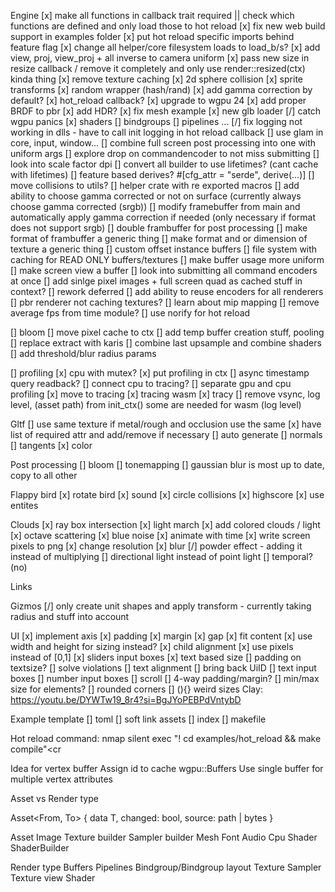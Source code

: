 Engine
[x] make all functions in callback trait required || check which functions are defined and only load those to hot reload
[x] fix new web build support in examples folder
[x] put hot reload specific imports behind feature flag
[x] change all helper/core filesystem loads to load_b/s?
[x] add view, proj, view_proj + all inverse to camera uniform
[x] pass new size in resize callback /  remove it completely and only use render::resized(ctx) kinda thing
[x] remove texture caching
[x] 2d sphere collision
[x] sprite transforms
[x] random wrapper (hash/rand)
[x] add gamma correction by default?
[x] hot_reload callback?
[x] upgrade to wgpu 24
[x] add proper BRDF to pbr
    [x] add HDR?
[x] fix mesh example
    [x] new glb loader
[/] catch wgpu panics
    [x] shaders
    [] bindgroups
    [] pipelines
    ...
[/] fix logging not working in dlls
    - have to call init logging in hot reload callback
[] use glam in core, input, window...
[] combine full screen post processing into one with uniform args
[] explore drop on commandencoder to not miss submitting
[] look into scale factor dpi
[] convert all builder to use lifetimes? (cant cache with lifetimes)
[] feature based derives? #\[cfg_attr = "serde", derive(...)\]
[] move collisions to utils?
[] helper crate with re exported macros
[] add ability to choose gamma corrected or not on surface (currently always choose gamma corrected (srgb))
[] modify framebuffer from main and automatically apply gamma correction if needed (only necessary if format does not support srgb)
[] double frambuffer for post processing
[] make format of frambuffer a generic thing
[] make format and or dimension of texture a generic thing
[] custom offset instance buffers
[] file system with caching for READ ONLY buffers/textures
[] make buffer usage more uniform
[] make screen view a buffer
[] look into submitting all command encoders at once
[] add sinlge pixel images + full screen quad as cached stuff in context?
[] rework deferred
[] add ability to reuse encoders for all renderers
[] pbr renderer not caching textures? 
[] learn about mip mapping
[] remove average fps from time module?
[] use norify for hot reload

[] bloom
    [] move pixel cache to ctx
    [] add temp buffer creation stuff, pooling
    [] replace extract with karis
    [] combine last upsample and combine shaders
    [] add threshold/blur radius params

[] profiling
    [x] cpu with mutex?
    [x] put profiling in ctx
    [] async timestamp query readback?
    [] connect cpu to tracing?
    [] separate gpu and cpu profiling
[x] move to tracing
    [x] tracing wasm
    [x] tracy
[] remove vsync, log level, (asset path) from init_ctx()
    some are needed for wasm (log level)


Gltf
[] use same texture if metal/rough and occlusion use the same
[x] have list of required attr and add/remove if necessary
[] auto generate
    [] normals
    [] tangents
    [x] color

Post processing
[] bloom
[] tonemapping
[] gaussian blur is most up to date, copy to all other

Flappy bird
[x] rotate bird
[x] sound
[x] circle collisions
[x] highscore
[x] use entites

Clouds
[x] ray box intersection
[x] light march
[x] add colored clouds / light
[x] octave scattering
[x] blue noise
[x] animate with time
[x] write screen pixels to png
[x] change resolution
[x] blur 
[/] powder effect
    - adding it instead of multiplying
[] directional light instead of point light
[] temporal? (no) 

Links
    
Gizmos
[/] only create unit shapes and apply transform
    - currently taking radius and stuff into account

UI
[x] implement axis
[x] padding
[x] margin
[x] gap
[x] fit content
[x] use width and height for sizing instead?
[x] child alignment
[x] use pixels instead of [0,1]
[x] sliders input boxes
[x] text based size 
[] padding on textsize?
[] solve violations
[] text alignment
[] bring back UiID
[] text input boxes
[] number input boxes
[] scroll
[] 4-way padding/margin?
[] min/max size for elements?
[] rounded corners
[] (){} weird sizes
Clay: https://youtu.be/DYWTw19_8r4?si=BgJYoPEBPdVntybD

Example template
[] toml
[] soft link assets
[] index
[] makefile

Hot reload command:
    nmap <c-p> <cmd>silent exec "! cd examples/hot_reload && make compile"<cr

Idea for vertex buffer
Assign id to cache wgpu::Buffers
Use single buffer for multiple vertex attributes

Asset vs Render type

Asset<From, To> {
    data T,
    changed: bool,
    source: path | bytes
}

Asset
    Image
        Texture builder
        Sampler builder
    Mesh
    Font
    Audio
    Cpu Shader
        ShaderBuilder

Render type
    Buffers
    Pipelines
    Bindgroup/Bindgroup layout
    Texture
    Sampler
    Texture view
    Shader
